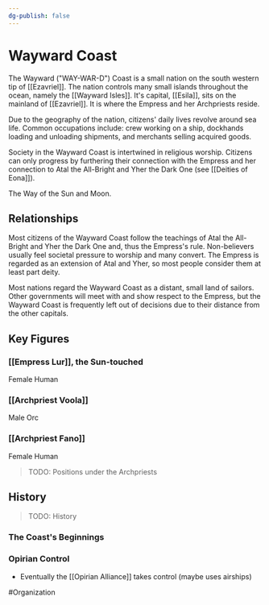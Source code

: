 ```yaml
---
dg-publish: false
---
```


# Wayward Coast
The Wayward ("WAY-WAR-D") Coast is a small nation on the south western tip of [[Ezavriel]]. The nation controls many small islands throughout the ocean, namely the [[Wayward Isles]]. It's capital, [[Esila]], sits on the mainland of [[Ezavriel]]. It is where the Empress and her Archpriests reside. 

Due to the geography of the nation, citizens' daily lives revolve around sea life. Common occupations include: crew working on a ship, dockhands loading and unloading shipments, and merchants selling acquired goods. 

Society in the Wayward Coast is intertwined in religious worship. Citizens can only progress by furthering their connection with the Empress and her connection to Atal the All-Bright and Yher the Dark One (see [[Deities of Eona]]). 

The Way of the Sun and Moon.

## Relationships
Most citizens of the Wayward Coast follow the teachings of Atal the All-Bright and Yher the Dark One and, thus the Empress's rule. Non-believers usually feel societal pressure to worship and many convert. The Empress is regarded as an extension of Atal and Yher, so most people consider them at least part deity.

Most nations regard the Wayward Coast as a distant, small land of sailors. Other governments will meet with and show respect to the Empress, but the Wayward Coast is frequently left out of decisions due to their distance from the other capitals.  

## Key Figures
### [[Empress Lur]], the Sun-touched
Female Human

### [[Archpriest Voola]]
Male Orc

### [[Archpriest Fano]]
Female Human

> TODO: Positions under the Archpriests

## History
> TODO: History
### The Coast's Beginnings

### Opirian Control
- Eventually the [[Opirian Alliance]] takes control (maybe uses airships)


#Organization